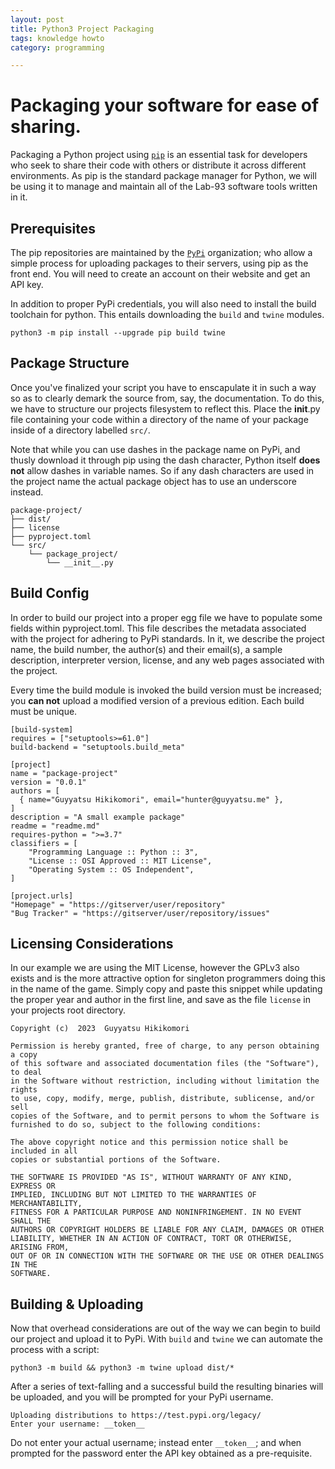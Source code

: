 ```yaml
---
layout: post
title: Python3 Project Packaging
tags: knowledge howto
category: programming

---
```

# Packaging your software for ease of sharing.
Packaging a Python project using [```pip```](https://pypi.org/project/pip/) is an essential task for developers who seek to share their code with others or distribute it across different environments.  As pip is the standard package manager for Python, we will be using it to manage and
maintain all of the Lab-93 software tools written in it.

## Prerequisites
The pip repositories are maintained by the [```PyPi```](https://pypi.org) organization; who allow a simple process for uploading
packages to their servers, using pip as the front end.  You will need to create an account on their website and get an API key. 

In addition to proper PyPi credentials, you will also need to install the build toolchain for python.  This entails downloading
the ```build``` and ```twine``` modules.
```
python3 -m pip install --upgrade pip build twine
```


## Package Structure
Once you've finalized your script you have to enscapulate it in such a way so as to clearly demark the source from, say, the
documentation.  To do this, we have to structure our projects filesystem to reflect this.  Place the __init__.py file containing
your code within a directory of the name of your package inside of a directory labelled ```src/```.

Note that while you can
use dashes in the package name on PyPi, and thusly download it through pip using the dash character, Python itself __does not__
allow dashes in variable names.  So if any dash characters are used in the project name the actual package object has to use an
underscore instead.
```
package-project/
├── dist/
├── license
├── pyproject.toml
└── src/
    └── package_project/
        └── __init__.py
```


## Build Config
In order to build our project into a proper egg file we have to populate some fields within pyproject.toml.  This file describes
the metadata associated with the project for adhering to PyPi standards.  In it, we describe the project name, the build number,
the author(s) and their email(s), a sample description, interpreter version, license, and any web pages associated with the
project.

Every time the build module is invoked the build version must be increased; you __can not__ upload a modified version of a
previous edition.  Each build must be unique.

```
[build-system]
requires = ["setuptools>=61.0"]
build-backend = "setuptools.build_meta"

[project]
name = "package-project"
version = "0.0.1"
authors = [
  { name="Guyyatsu Hikikomori", email="hunter@guyyatsu.me" },
]
description = "A small example package"
readme = "readme.md"
requires-python = ">=3.7"
classifiers = [
    "Programming Language :: Python :: 3",
    "License :: OSI Approved :: MIT License",
    "Operating System :: OS Independent",
]

[project.urls]
"Homepage" = "https://gitserver/user/repository"
"Bug Tracker" = "https://gitserver/user/repository/issues"
```


## Licensing Considerations
In our example we are using the MIT License, however the GPLv3 also exists
and is the more attractive option for singleton programmers doing this in the
name of the game.  Simply copy and paste this snippet while updating the proper
year and author in the first line, and save as the file ```license``` in your
projects root directory.

```
Copyright (c)  2023  Guyyatsu Hikikomori

Permission is hereby granted, free of charge, to any person obtaining a copy
of this software and associated documentation files (the "Software"), to deal
in the Software without restriction, including without limitation the rights
to use, copy, modify, merge, publish, distribute, sublicense, and/or sell
copies of the Software, and to permit persons to whom the Software is
furnished to do so, subject to the following conditions:

The above copyright notice and this permission notice shall be included in all
copies or substantial portions of the Software.

THE SOFTWARE IS PROVIDED "AS IS", WITHOUT WARRANTY OF ANY KIND, EXPRESS OR
IMPLIED, INCLUDING BUT NOT LIMITED TO THE WARRANTIES OF MERCHANTABILITY,
FITNESS FOR A PARTICULAR PURPOSE AND NONINFRINGEMENT. IN NO EVENT SHALL THE
AUTHORS OR COPYRIGHT HOLDERS BE LIABLE FOR ANY CLAIM, DAMAGES OR OTHER
LIABILITY, WHETHER IN AN ACTION OF CONTRACT, TORT OR OTHERWISE, ARISING FROM,
OUT OF OR IN CONNECTION WITH THE SOFTWARE OR THE USE OR OTHER DEALINGS IN THE
SOFTWARE.
```


## Building & Uploading
Now that overhead considerations are out of the way we can begin to build our
project and upload it to PyPi.  With ```build``` and ```twine``` we can automate
the process with a script:
```
python3 -m build && python3 -m twine upload dist/*
```

After a series of text-falling and a successful build the resulting binaries will be
uploaded, and you will be prompted for your PyPi username.
```
Uploading distributions to https://test.pypi.org/legacy/
Enter your username: __token__
```
Do not enter your actual username; instead enter ```__token__```; and when prompted for
the password enter the API key obtained as a pre-requisite.

